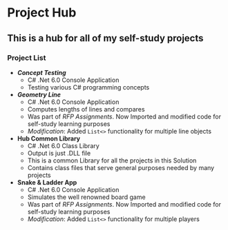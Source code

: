 # Project Hub
## This is a hub for all of my self-study projects
### Project List
- **_Concept Testing_**
  - C# .Net 6.0 Console Application
  - Testing various C# programming concepts
- **_Geometry Line_**
  - C# .Net 6.0 Console Application
  - Computes lengths of lines and compares
  - Was part of _RFP Assignments_. Now Imported and modified code for self-study learning purposes
  - _Modification_: Added `List<>` functionality for multiple line objects
- **Hub Common Library**
  - C# .Net 6.0 Class Library
  - Output is just .DLL file
  - This is a common Library for all the projects in this Solution
  - Contains class files that serve general purposes needed by many projects
- **Snake & Ladder App**
  - C# .Net 6.0 Console Application
  - Simulates the well renowned board game
  - Was part of _RFP Assignments_. Now Imported and modified code for self-study learning purposes
  - _Modification_: Added `List<>` functionality for multiple players

